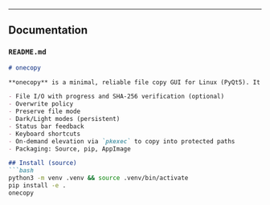 
---

## Documentation

### `README.md`
```md
# onecopy

**onecopy** is a minimal, reliable file copy GUI for Linux (PyQt5). It supports:

- File I/O with progress and SHA-256 verification (optional)
- Overwrite policy
- Preserve file mode
- Dark/Light modes (persistent)
- Status bar feedback
- Keyboard shortcuts
- On-demand elevation via `pkexec` to copy into protected paths
- Packaging: Source, pip, AppImage

## Install (source)
```bash
python3 -m venv .venv && source .venv/bin/activate
pip install -e .
onecopy